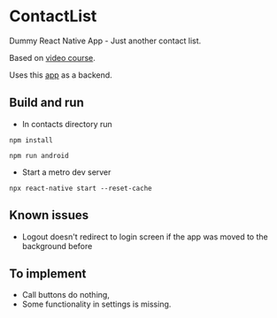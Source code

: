# ContactList
Dummy React Native App - Just another contact list.


Based on [video course](https://www.youtube.com/watch?v=npe3Wf4tpSg&list=WL&index=18&t=31326s).

Uses this [app](https://truly-contacts.herokuapp.com/) as a backend.

## Build and run

- In contacts directory run

```
npm install

npm run android
```

- Start a metro dev server

```
npx react-native start --reset-cache
```

## Known issues

- Logout doesn't redirect to login screen if the app was moved to the background before


## To implement

- Call buttons do nothing,
- Some functionality in settings is missing.

